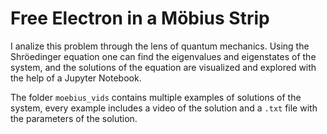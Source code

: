 # Free Electron in a Möbius Strip

I analize this problem through the lens of quantum mechanics. Using the Shröedinger equation one can find the eigenvalues and eigenstates of the system, and the solutions of the equation are visualized and explored with the help of a Jupyter Notebook.

The folder `moebius_vids` contains multiple examples of solutions of the system, every example includes a video of the solution and a `.txt` file with the parameters of the solution.
